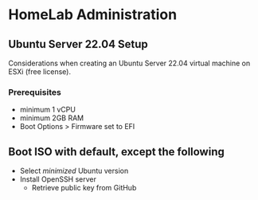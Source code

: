 # HomeLab Administration

## Ubuntu Server 22.04 Setup

Considerations when creating an Ubuntu Server 22.04 virtual machine on ESXi (free license).

### Prerequisites

- minimum 1 vCPU
- minimum 2GB RAM
- Boot Options > Firmware set to EFI

## Boot ISO with default, except the following

- Select _minimized_ Ubuntu version
- Install OpenSSH server
    + Retrieve public key from GitHub